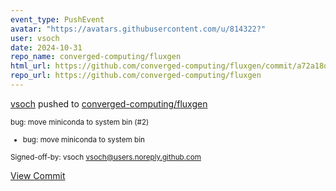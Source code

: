 ```yaml
---
event_type: PushEvent
avatar: "https://avatars.githubusercontent.com/u/814322?"
user: vsoch
date: 2024-10-31
repo_name: converged-computing/fluxgen
html_url: https://github.com/converged-computing/fluxgen/commit/a72a18d0416cb1fba02682234eb52ed0a35e915e
repo_url: https://github.com/converged-computing/fluxgen
---
```


<a href='https://github.com/vsoch' target='_blank'>vsoch</a> pushed to <a href='https://github.com/converged-computing/fluxgen' target='_blank'>converged-computing/fluxgen</a>

<small>bug: move miniconda to system bin (#2)

* bug: move miniconda to system bin

Signed-off-by: vsoch <vsoch@users.noreply.github.com></small>

<a href='https://github.com/converged-computing/fluxgen/commit/a72a18d0416cb1fba02682234eb52ed0a35e915e' target='_blank'>View Commit</a>